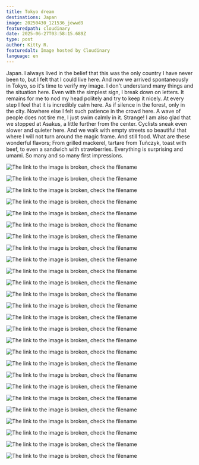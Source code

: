 ```yaml
---
title: Tokyo dream
destinations: Japan
image: 20250430_121536_jewwd9
featuredpath: cloudinary
date: 2025-06-27T03:58:15.689Z
type: post
author: Kitty R.
featuredalt: Image hosted by Cloudinary
language: en
---
```

Japan. I always lived in the belief that this was the only country I have never been to, but I felt that I could live here. And now we arrived spontaneously in Tokyo, so it's time to verify my image.
I don't understand many things and the situation here. Even with the simplest sign, I break down on letters. It remains for me to nod my head politely and try to keep it nicely.
At every step I feel that it is incredibly calm here. As if silence in the forest, only in the city. Nowhere else I felt such patience in the crowd here. A wave of people does not tire me, I just swim calmly in it. Strange!
I am also glad that we stopped at Asakus, a little further from the center. Cyclists sneak even slower and quieter here. And we walk with empty streets so beautiful that where I will not turn around the magic frame.
And still food. What are these wonderful flavors; From grilled mackerel, tartare from Tuñczyk, toast with beef, to even a sandwich with strawberries. Everything is surprising and umami. So many and so many first impressions.



![The link to the image is broken, check the filename](https://res.cloudinary.com/dkdpqgjhi/image/upload/c_scale,w_600/20250429_224236_vn4rpm)

![The link to the image is broken, check the filename](https://res.cloudinary.com/dkdpqgjhi/image/upload/c_scale,w_600/20250429_205609_wecpgl)

![The link to the image is broken, check the filename](https://res.cloudinary.com/dkdpqgjhi/image/upload/c_scale,w_600/20250429_214109_gclkog)

![The link to the image is broken, check the filename](https://res.cloudinary.com/dkdpqgjhi/image/upload/c_scale,w_600/20250430_121600_fwvbse)

![The link to the image is broken, check the filename](https://res.cloudinary.com/dkdpqgjhi/image/upload/c_scale,w_600/20250429_185555_wd4afo)

![The link to the image is broken, check the filename](https://res.cloudinary.com/dkdpqgjhi/image/upload/c_scale,w_600/20250429_204055_gvv63g)

![The link to the image is broken, check the filename](https://res.cloudinary.com/dkdpqgjhi/image/upload/c_scale,w_600/20250429_165334_qs9gkk)

![The link to the image is broken, check the filename](https://res.cloudinary.com/dkdpqgjhi/image/upload/c_scale,w_600/20250429_164438_vfhcwe)

![The link to the image is broken, check the filename](https://res.cloudinary.com/dkdpqgjhi/image/upload/c_scale,w_600/20250429_164536_rzcdho)

![The link to the image is broken, check the filename](https://res.cloudinary.com/dkdpqgjhi/image/upload/c_scale,w_600/20250428_165412_f31pq2)

![The link to the image is broken, check the filename](https://res.cloudinary.com/dkdpqgjhi/image/upload/c_scale,w_600/20250428_164302_glkz4u)

![The link to the image is broken, check the filename](https://res.cloudinary.com/dkdpqgjhi/image/upload/c_scale,w_600/20250428_164254_gcwxb8)

![The link to the image is broken, check the filename](https://res.cloudinary.com/dkdpqgjhi/image/upload/c_scale,w_600/20250429_134700_xr4wfh)

![The link to the image is broken, check the filename](https://res.cloudinary.com/dkdpqgjhi/image/upload/c_scale,w_600/20250429_142921_cxygeq)

![The link to the image is broken, check the filename](https://res.cloudinary.com/dkdpqgjhi/image/upload/c_scale,w_600/20250428_160724_or3nhi)

![The link to the image is broken, check the filename](https://res.cloudinary.com/dkdpqgjhi/image/upload/c_scale,w_600/20250426_220000_ouuph8)

![The link to the image is broken, check the filename](https://res.cloudinary.com/dkdpqgjhi/image/upload/c_scale,w_600/20250428_160526_bouiim)

![The link to the image is broken, check the filename](https://res.cloudinary.com/dkdpqgjhi/image/upload/c_scale,w_600/20250427_162635_onycl8)

![The link to the image is broken, check the filename](https://res.cloudinary.com/dkdpqgjhi/image/upload/c_scale,w_600/20250427_124424_r5826n)

![The link to the image is broken, check the filename](https://res.cloudinary.com/dkdpqgjhi/image/upload/c_scale,w_600/20250427_133713_fpfwi3)

![The link to the image is broken, check the filename](https://res.cloudinary.com/dkdpqgjhi/image/upload/c_scale,w_600/20250426_183854_lxhtxw)

![The link to the image is broken, check the filename](https://res.cloudinary.com/dkdpqgjhi/image/upload/c_scale,w_600/20250426_190529_p93ieq)

![The link to the image is broken, check the filename](https://res.cloudinary.com/dkdpqgjhi/image/upload/c_scale,w_600/20250426_190311_mtz93n)

![The link to the image is broken, check the filename](https://res.cloudinary.com/dkdpqgjhi/image/upload/c_scale,w_600/20250426_205330_q9tqfa)

![The link to the image is broken, check the filename](https://res.cloudinary.com/dkdpqgjhi/image/upload/c_scale,w_600/20250426_182645_tiwjrs)

![The link to the image is broken, check the filename](https://res.cloudinary.com/dkdpqgjhi/image/upload/c_scale,w_600/20250426_203530_bxf5jc)

<!--EndFragment-->